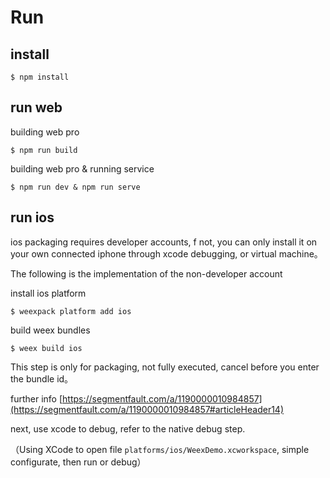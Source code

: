 # Run

## install

```
$ npm install
```

## run web

building web pro

```
$ npm run build 
```

building web pro & running service

```
$ npm run dev & npm run serve 
```

## run ios

ios packaging requires developer accounts, f not, you can only install it on your own connected iphone through xcode debugging, or virtual machine。

The following is the implementation of the non-developer account

install ios platform

``` 
$ weexpack platform add ios
```

build weex bundles

```
$ weex build ios
```

This step is only for packaging, not fully executed, cancel before you enter the bundle id。

further info [https://segmentfault.com/a/1190000010984857](https://segmentfault.com/a/1190000010984857#articleHeader14)

next, use xcode to debug, refer to the native debug step.

（Using XCode to open file `platforms/ios/WeexDemo.xcworkspace`, simple configurate, then run or debug）

